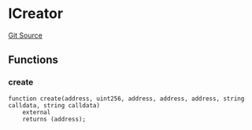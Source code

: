 # ICreator
[Git Source](https://github.com/Swivel-Finance/illuminate/blob/29a4038ae0d0795d36640f068da3ac5c1dd43806/src/interfaces/ICreator.sol)


## Functions
### create


```solidity
function create(address, uint256, address, address, address, string calldata, string calldata)
    external
    returns (address);
```

